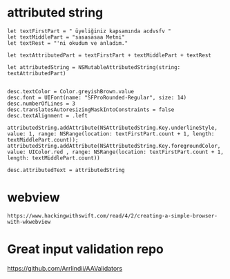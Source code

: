 # attributed string

    
    let textFirstPart = " üyeliğiniz kapsamında acdvsfv "
    let textMiddlePart = "sasasasaa Metni"
    let textRest = "'ni okudum ve anladım."
    
    let textAttributedPart = textFirstPart + textMiddlePart + textRest
    
    let attributedString = NSMutableAttributedString(string: textAttributedPart)


    desc.textColor = Color.greyishBrown.value
    desc.font = UIFont(name: "SFProRounded-Regular", size: 14)
    desc.numberOfLines = 3
    desc.translatesAutoresizingMaskIntoConstraints = false
    desc.textAlignment = .left
    
    attributedString.addAttribute(NSAttributedString.Key.underlineStyle, value: 1, range: NSRange(location: textFirstPart.count + 1, length: textMiddlePart.count));
    attributedString.addAttribute(NSAttributedString.Key.foregroundColor, value: UIColor.red , range: NSRange(location: textFirstPart.count + 1, length: textMiddlePart.count))

    desc.attributedText = attributedString


# webview

    https://www.hackingwithswift.com/read/4/2/creating-a-simple-browser-with-wkwebview


# Great input validation repo

https://github.com/Arrlindii/AAValidators